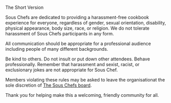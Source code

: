 The Short Version

Sous Chefs are dedicated to providing a harassment-free cookbook experience for everyone, regardless of gender, sexual orientation, disability, physical appearance, body size, race, or religion. We do not tolerate harassment of Sous Chefs participants in any form.

All communication should be appropriate for a professional audience including people of many different backgrounds. 

Be kind to others. Do not insult or put down other attendees. Behave professionally. Remember that harassment and sexist, racist, or exclusionary jokes are not appropriate for Sous Chef.

Members violating these rules may be asked to leave the organisationat the sole discretion of [The Sous Chefs board](https://github.com/sous-chefs/meta/blob/master/membership.md).

Thank you for helping make this a welcoming, friendly community for all.

